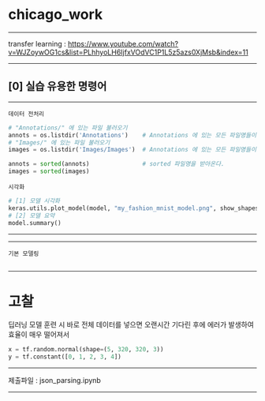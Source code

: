 # chicago_work

---

transfer learning : https://www.youtube.com/watch?v=WJZoywOG1cs&list=PLhhyoLH6IjfxVOdVC1P1L5z5azs0XjMsb&index=11


---


## [0] 실습 유용한 명령어

---
`데이터 전처리`
```python
# "Annotations/" 에 있는 파일 불러오기
annots = os.listdir('Annotations')    # Annotations 에 있는 모든 파일명들이 list 로 저장이 된다.
# "Images/" 에 있는 파일 불러오기
images = os.listdir('Images/Images')  # Annotations 에 있는 모든 파일명들이 list 로 저장이 된다.

annots = sorted(annots)               # sorted 파일명을 받아온다.
images = sorted(images)
```

`시각화`

```python
# [1] 모델 시각화
keras.utils.plot_model(model, "my_fashion_mnist_model.png", show_shapes=True)
# [2] 모델 요약
model.summary()
```
---

---

`기본 모델링`
```python

```
---

# 고찰

딥러닝 모델 훈련 시 바로 전체 데이터를 넣으면 오랜시간 기다린 후에 에러가 발생하여 효율이 매우 떨어져서

```python
x = tf.random.normal(shape=(5, 320, 320, 3))
y = tf.constant([0, 1, 2, 3, 4])
```

---

제출파일 : json_parsing.ipynb

---
